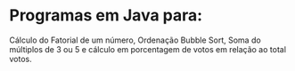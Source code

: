 # Programas em Java para: 
Cálculo do Fatorial de um número, Ordenação Bubble Sort, Soma do múltiplos de 3 ou 5 e cálculo em porcentagem de votos em relação ao total votos.
